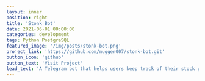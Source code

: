 ```yaml
---
layout: inner
position: right
title: 'Stonk Bot'
date: 2021-06-01 00:00:00
categories: development
tags: Python PostgreSQL
featured_image: '/img/posts/stonk-bot.png'
project_link: 'https://github.com/mugger007/stonk-bot.git'
button_icon: 'github'
button_text: 'Visit Project'
lead_text: 'A Telegram bot that helps users keep track of their stock portfolio with daily notifications, news and technical analysis.'
---
```


